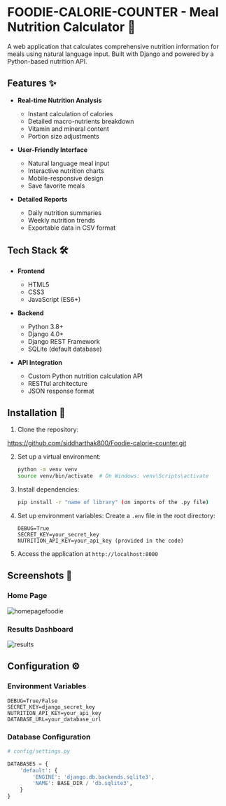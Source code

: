 # FOODIE-CALORIE-COUNTER - Meal Nutrition Calculator 🥗

A web application that calculates comprehensive nutrition information for meals using natural language input. Built with Django and powered by a Python-based nutrition API.

## Features ✨

- **Real-time Nutrition Analysis**
  - Instant calculation of calories
  - Detailed macro-nutrients breakdown
  - Vitamin and mineral content
  - Portion size adjustments

- **User-Friendly Interface**
  - Natural language meal input
  - Interactive nutrition charts
  - Mobile-responsive design
  - Save favorite meals

- **Detailed Reports**
  - Daily nutrition summaries
  - Weekly nutrition trends
  - Exportable data in CSV format

## Tech Stack 🛠️

- **Frontend**
  - HTML5
  - CSS3
  - JavaScript (ES6+)


- **Backend**
  - Python 3.8+
  - Django 4.0+
  - Django REST Framework
  - SQLite (default database)

- **API Integration**
  - Custom Python nutrition calculation API
  - RESTful architecture
  - JSON response format

## Installation 🚀

1. Clone the repository:
   
https://github.com/siddharthak800/Foodie-calorie-counter.git
   

2. Set up a virtual environment:
   ```bash
   python -m venv venv
   source venv/bin/activate  # On Windows: venv\Scripts\activate
   ```

3. Install dependencies:
   ```bash
   pip install -r "name of library" (on imports of the .py file)
   ```

4. Set up environment variables:
   Create a `.env` file in the root directory:
   ```env
   DEBUG=True
   SECRET_KEY=your_secret_key
   NUTRITION_API_KEY=your_api_key (provided in the code)
   ```



5. Access the application at `http://localhost:8000`



## Screenshots 📸

### Home Page
![homepagefoodie](https://github.com/user-attachments/assets/4679c27e-bade-4b2c-bde8-fcc71572b70b)

### Results Dashboard
![results](https://github.com/user-attachments/assets/8b4bc090-6a9b-4b44-b251-75adc86327c9)



## Configuration ⚙️

### Environment Variables
```env
DEBUG=True/False
SECRET_KEY=django_secret_key
NUTRITION_API_KEY=your_api_key
DATABASE_URL=your_database_url
```

### Database Configuration
```python
# config/settings.py

DATABASES = {
    'default': {
        'ENGINE': 'django.db.backends.sqlite3',
        'NAME': BASE_DIR / 'db.sqlite3',
    }
}
```

